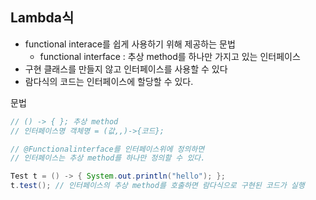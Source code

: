## Lambda식

- functional interace를 쉽게 사용하기 위해 제공하는 문법
  - functional interface : 추상 method를 하나만 가지고 있는 인터페이스
- 구현 클래스를 만들지 않고 인터페이스를 사용할 수 있다
- 람다식의 코드는 인터페이스에 할당할 수 있다.

문법

```java
// () -> { }; 추상 method
// 인터페이스명 객체명 = (값,,)->{코드};

// @Functionalinterface를 인터페이스위에 정의하면
// 인터페이스는 추상 method를 하나만 정의할 수 있다.

Test t = () -> { System.out.println("hello"); };
t.test(); // 인터페이스의 추상 method를 호출하면 람다식으로 구현된 코드가 실행

```
